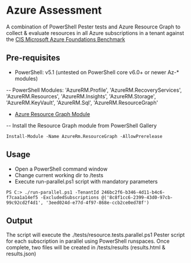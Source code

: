 # Azure Assessment

A combination of PowerShell Pester tests and Azure Resource Graph to collect & evaluate resources in all Azure subscriptions in a tenant against the [CIS Microsoft Azure Foundations Benchmark](https://azure.microsoft.com/en-au/resources/cis-microsoft-azure-foundations-security-benchmark/en-us/)

## Pre-requisites

- PowerShell: v5.1 (untested on PowerShell core v6.0+ or newer Az-* modules)

-- PowerShell Modules: 'AzureRM.Profile', 'AzureRM.RecoveryServices', 'AzureRM.Resources', 'AzureRM.Insights', 'AzureRM.Storage', 'AzureRM.KeyVault', 'AzureRM.Sql', 'AzureRM.ResourceGraph'

- [Azure Resource Graph Module](https://docs.microsoft.com/en-us/azure/governance/resource-graph/first-query-powershell#add-the-resource-graph-module)

-- Install the Resource Graph module from PowerShell Gallery

```Install-Module -Name AzureRm.ResourceGraph -AllowPrerelease```

## Usage

- Open a PowerShell command window
- Change current working dir to <repository root>/tests
- Execute run-parallel.ps1 script with mandatory parameters

`PS C:> ./run-parallel.ps1 -TenantId 246bc2f6-b346-4d11-b4c6-f7caa1a14ef5 -ExcludedSubscriptions @('8c8f1cc6-2399-43d0-97cb-99c92cd2f4d1', '3eed024d-e77d-4f97-868e-ccb2ce0ed78f') `

## Output
The script will execute the ./tests/resource.tests.parallel.ps1 Pester script for each subscription in parallel using PowerShell runspaces. Once complete, two files will be created in /tests/results (results.html & results.json)
